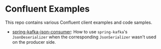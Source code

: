# Confluent Examples

This repo contains various Confluent client examples and code samples.

- [spring-kafka-json-consumer](./spring-kafka-json-consumer): How to use `spring-kafka`'s `JsonDeserializer` when the corresponding `JsonSerializer` wasn't used on the producer side. 
